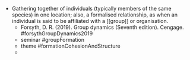 - Gathering together of individuals (typically members of the same species) in one location; also, a formalised relationship, as when an individual is said to be affiliated with a [[group]] or organisation.
	- Forsyth, D. R. (2019). Group dynamics (Seventh edition). Cengage. #forsythGroupDynamics2019
	- seminar #groupFormation
	- theme #formationCohesionAndStructure
	-